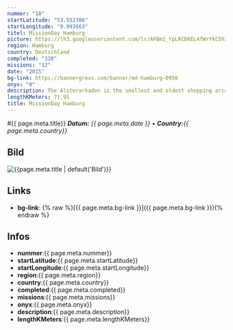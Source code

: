 ```yaml
---
nummer: "18"
startLatitude: "53.552386"
startLongitude: "9.993663"
titel: MissionDay Hamburg
picture: https://lh3.googleusercontent.com/lr/AFBm1_YpLRCD8EL4fWrYkC5hiu3fzrch8aW_bpTAqfSjUm4Y5ENvuboVBnzKYfH4KqweTlmLHBFXsAcyfRjtafVg6Ry82ob-NTRAaW7JzWU8mpeMtwh9ELfLmcicAEfCdrwcW9Bl2zjfbTfZxZyO1XrUIm75QNP4qz5B5z_ku2K64FGz8CxkCaaLf3jckeQMePbiKRTak9kPZmXT1SyBNcAyLOTMjWlBElNgvTWa9iuUJmxA72c0ElI_2PAjOd6_wAYHertzAnlIQLTTorJTWzQ2-jF8TiWlt4lBfLJMFdxKxhuC7EDF_E3Ht5r0bB6QGMpind3S6Nk73VjlhJgi4ohm5MUUifqK-pySRs11Z74squzuoWPR_SDChJKgzNCNuWe7nJhD8OVXBiWQct_WbFDBx2n4ZEIOkM-Gfs4BjAaPmQsAa-z1dlbfXz9RnmdrN65ulGAteCAkD60NA0gCE0sjX6EhzFNo0ZzS4amGVwOw_bHxbs0sgjBDxTxs2FIAoal2f6mVAGRk91OzEMhnMMkDBf0mpU4AAvNCGZeaMBr-jF3uLaDaVhNsg8JN_6MYsHRAPaXQG58iir4MFaSzSaCdjmdcXcALGhYjbbsW8H-LgIdO81HqAcLN5602kKyWkEmT_YdFsz2p3JRSTjrMDWEOqXh41lhppEkceSNkqevmVEM8NUe_x3XchuBkCsCelQXz02TCJGXkcg
region: Hamburg
country: Deutschland
completed: "330"
missions: "12"
date: "2015"
bg-link: https://bannergress.com/banner/md-hamburg-0950
onyx: "0"
description: The Alsterarkaden is the smallest and oldest shopping arcade in Hamburg.
lengthKMeters: 71,95
title: MissionDay Hamburg
---
```


#{{ page.meta.title}}
_**Datum:** {{ page.meta.date }} • **Country:**{{ page.meta.country}}_

## Bild
![{{page.meta.title | default('Bild')}}]({{page.meta.picture}})

## Links
- **bg-link**: {% raw %}[{{ page.meta.bg-link }}]({{ page.meta.bg-link }}){% endraw %}

## Infos
- **nummer**:{{ page.meta.nummer}}
- **startLatitude**:{{ page.meta.startLatitude}}
- **startLongitude**:{{ page.meta.startLongitude}}
- **region**:{{ page.meta.region}}
- **country**:{{ page.meta.country}}
- **completed**:{{ page.meta.completed}}
- **missions**:{{ page.meta.missions}}
- **onyx**:{{ page.meta.onyx}}
- **description**:{{ page.meta.description}}
- **lengthKMeters**:{{ page.meta.lengthKMeters}}

